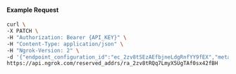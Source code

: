 <!-- Code generated for API Clients. DO NOT EDIT. -->

#### Example Request

```bash
curl \
-X PATCH \
-H "Authorization: Bearer {API_KEY}" \
-H "Content-Type: application/json" \
-H "Ngrok-Version: 2" \
-d '{"endpoint_configuration_id":"ec_2zv8tSEzAEfbjneLdgRnfYY9fEX","metadata":"{\"proto\": \"ssh\"}"}' \
https://api.ngrok.com/reserved_addrs/ra_2zv8tRQq7LmyX5UgTAf0sx42fBH
```
